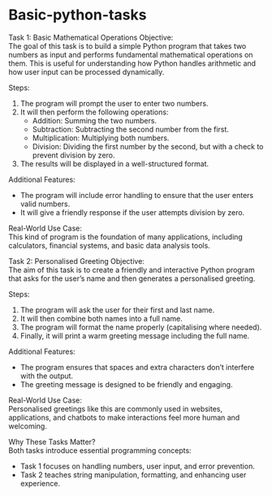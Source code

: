 # Basic-python-tasks


Task 1: Basic Mathematical Operations
Objective:  
The goal of this task is to build a simple Python program that takes two numbers as input and performs fundamental mathematical operations on them. This is useful for understanding how Python handles arithmetic and how user input can be processed dynamically.

Steps:  
1. The program will prompt the user to enter two numbers.
2. It will then perform the following operations:
   - Addition: Summing the two numbers.
   - Subtraction: Subtracting the second number from the first.
   - Multiplication: Multiplying both numbers.
   - Division: Dividing the first number by the second, but with a check to prevent division by zero.
3. The results will be displayed in a well-structured format.

Additional Features:  
- The program will include error handling to ensure that the user enters valid numbers.
- It will give a friendly response if the user attempts division by zero.

Real-World Use Case:  
This kind of program is the foundation of many applications, including calculators, financial systems, and basic data analysis tools.

Task 2: Personalised Greeting
Objective:  
The aim of this task is to create a friendly and interactive Python program that asks for the user’s name and then generates a personalised greeting.

Steps: 
1. The program will ask the user for their first and last name.
2. It will then combine both names into a full name.
3. The program will format the name properly (capitalising where needed).
4. Finally, it will print a warm greeting message including the full name.

Additional Features:  
- The program ensures that spaces and extra characters don’t interfere with the output.
- The greeting message is designed to be friendly and engaging.

Real-World Use Case:  
Personalised greetings like this are commonly used in websites, applications, and chatbots to make interactions feel more human and welcoming.

Why These Tasks Matter?  
Both tasks introduce essential programming concepts:
- Task 1 focuses on handling numbers, user input, and error prevention.
- Task 2 teaches string manipulation, formatting, and enhancing user experience.



